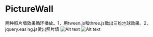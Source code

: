 # PictureWall
两种照片墙效果循环播放。1，用tween.js和three.js做出三维地球效果。2，jquery.easing.js做出照片墙
![Alt text](https://github.com/jxl893251217/PictureWall/blob/master/1.jpg)
![Alt text](https://github.com/jxl893251217/PictureWall/blob/master/2.jpg)
